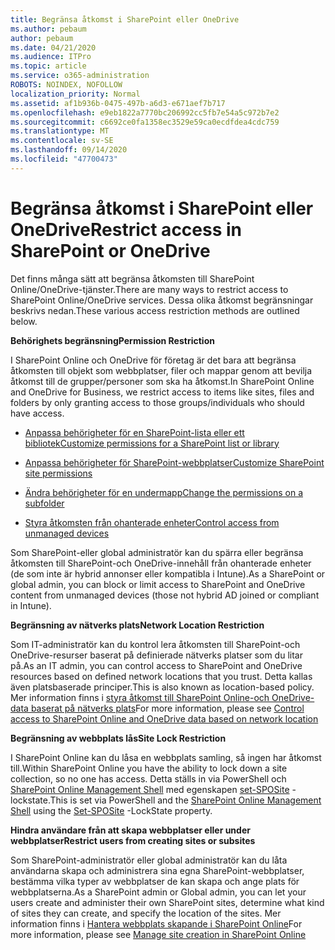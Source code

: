 ```yaml
---
title: Begränsa åtkomst i SharePoint eller OneDrive
ms.author: pebaum
author: pebaum
ms.date: 04/21/2020
ms.audience: ITPro
ms.topic: article
ms.service: o365-administration
ROBOTS: NOINDEX, NOFOLLOW
localization_priority: Normal
ms.assetid: af1b936b-0475-497b-a6d3-e671aef7b717
ms.openlocfilehash: e9eb1822a7770bc206992cc5fb7e54a5c972b7e2
ms.sourcegitcommit: c6692ce0fa1358ec3529e59ca0ecdfdea4cdc759
ms.translationtype: MT
ms.contentlocale: sv-SE
ms.lasthandoff: 09/14/2020
ms.locfileid: "47700473"
---
```

# <a name="restrict-access-in-sharepoint-or-onedrive"></a><span data-ttu-id="58dba-102">Begränsa åtkomst i SharePoint eller OneDrive</span><span class="sxs-lookup"><span data-stu-id="58dba-102">Restrict access in SharePoint or OneDrive</span></span>

<span data-ttu-id="58dba-103">Det finns många sätt att begränsa åtkomsten till SharePoint Online/OneDrive-tjänster.</span><span class="sxs-lookup"><span data-stu-id="58dba-103">There are many ways to restrict access to SharePoint Online/OneDrive services.</span></span> <span data-ttu-id="58dba-104">Dessa olika åtkomst begränsningar beskrivs nedan.</span><span class="sxs-lookup"><span data-stu-id="58dba-104">These various access restriction methods are outlined below.</span></span> 

<span data-ttu-id="58dba-105">**Behörighets begränsning**</span><span class="sxs-lookup"><span data-stu-id="58dba-105">**Permission Restriction**</span></span>

<span data-ttu-id="58dba-106">I SharePoint Online och OneDrive för företag är det bara att begränsa åtkomsten till objekt som webbplatser, filer och mappar genom att bevilja åtkomst till de grupper/personer som ska ha åtkomst.</span><span class="sxs-lookup"><span data-stu-id="58dba-106">In SharePoint Online and OneDrive for Business, we restrict access to items like sites, files and folders by only granting access to those groups/individuals who should have access.</span></span>

- [<span data-ttu-id="58dba-107">Anpassa behörigheter för en SharePoint-lista eller ett bibliotek</span><span class="sxs-lookup"><span data-stu-id="58dba-107">Customize permissions for a SharePoint list or library</span></span>](https://support.office.com/article/Customize-permissions-for-a-SharePoint-list-or-library-02d770f3-59eb-4910-a608-5f84cc297782)

- [<span data-ttu-id="58dba-108">Anpassa behörigheter för SharePoint-webbplatser</span><span class="sxs-lookup"><span data-stu-id="58dba-108">Customize SharePoint site permissions</span></span>](https://docs.microsoft.com/sharepoint/customize-sharepoint-site-permissions)

- [<span data-ttu-id="58dba-109">Ändra behörigheter för en undermapp</span><span class="sxs-lookup"><span data-stu-id="58dba-109">Change the permissions on a subfolder</span></span>](https://support.office.com/article/Change-the-permissions-on-a-subfolder-5427BD7C-F20A-4F75-8CF2-5359DD45A1A6)

- [<span data-ttu-id="58dba-110">Styra åtkomsten från ohanterade enheter</span><span class="sxs-lookup"><span data-stu-id="58dba-110">Control access from unmanaged devices</span></span>](https://docs.microsoft.com/sharepoint/control-access-from-unmanaged-devices)

<span data-ttu-id="58dba-111">Som SharePoint-eller global administratör kan du spärra eller begränsa åtkomsten till SharePoint-och OneDrive-innehåll från ohanterade enheter (de som inte är hybrid annonser eller kompatibla i Intune).</span><span class="sxs-lookup"><span data-stu-id="58dba-111">As a SharePoint or global admin, you can block or limit access to SharePoint and OneDrive content from unmanaged devices (those not hybrid AD joined or compliant in Intune).</span></span>

<span data-ttu-id="58dba-112">**Begränsning av nätverks plats**</span><span class="sxs-lookup"><span data-stu-id="58dba-112">**Network Location Restriction**</span></span>

<span data-ttu-id="58dba-113">Som IT-administratör kan du kontrol lera åtkomsten till SharePoint-och OneDrive-resurser baserat på definierade nätverks platser som du litar på.</span><span class="sxs-lookup"><span data-stu-id="58dba-113">As an IT admin, you can control access to SharePoint and OneDrive resources based on defined network locations that you trust.</span></span> <span data-ttu-id="58dba-114">Detta kallas även platsbaserade principer.</span><span class="sxs-lookup"><span data-stu-id="58dba-114">This is also known as location-based policy.</span></span> <span data-ttu-id="58dba-115">Mer information finns i [styra åtkomst till SharePoint Online-och OneDrive-data baserat på nätverks plats](https://docs.microsoft.com/sharepoint/control-access-based-on-network-location)</span><span class="sxs-lookup"><span data-stu-id="58dba-115">For more information, please see [Control access to SharePoint Online and OneDrive data based on network location](https://docs.microsoft.com/sharepoint/control-access-based-on-network-location)</span></span>

<span data-ttu-id="58dba-116">**Begränsning av webbplats lås**</span><span class="sxs-lookup"><span data-stu-id="58dba-116">**Site Lock Restriction**</span></span> 

<span data-ttu-id="58dba-117">I SharePoint Online kan du låsa en webbplats samling, så ingen har åtkomst till.</span><span class="sxs-lookup"><span data-stu-id="58dba-117">Within SharePoint Online you have the ability to lock down a site collection, so no one has access.</span></span> <span data-ttu-id="58dba-118">Detta ställs in via PowerShell och [SharePoint Online Management Shell](https://docs.microsoft.com/powershell/sharepoint/sharepoint-online/connect-sharepoint-online?view=sharepoint-ps) med egenskapen [set-SPOSite](https://docs.microsoft.com/powershell/module/sharepoint-online/set-sposite?view=sharepoint-ps) -lockstate.</span><span class="sxs-lookup"><span data-stu-id="58dba-118">This is set via PowerShell and the [SharePoint Online Management Shell](https://docs.microsoft.com/powershell/sharepoint/sharepoint-online/connect-sharepoint-online?view=sharepoint-ps) using the [Set-SPOSite](https://docs.microsoft.com/powershell/module/sharepoint-online/set-sposite?view=sharepoint-ps) -LockState property.</span></span>

<span data-ttu-id="58dba-119">**Hindra användare från att skapa webbplatser eller under webbplatser**</span><span class="sxs-lookup"><span data-stu-id="58dba-119">**Restrict users from creating sites or subsites**</span></span>

<span data-ttu-id="58dba-120">Som SharePoint-administratör eller global administratör kan du låta användarna skapa och administrera sina egna SharePoint-webbplatser, bestämma vilka typer av webbplatser de kan skapa och ange plats för webbplatserna.</span><span class="sxs-lookup"><span data-stu-id="58dba-120">As a SharePoint admin or Global admin, you can let your users create and administer their own SharePoint sites, determine what kind of sites they can create, and specify the location of the sites.</span></span> <span data-ttu-id="58dba-121">Mer information finns i [Hantera webbplats skapande i SharePoint Online](https://docs.microsoft.com/sharepoint/manage-site-creation)</span><span class="sxs-lookup"><span data-stu-id="58dba-121">For more information, please see [Manage site creation in SharePoint Online](https://docs.microsoft.com/sharepoint/manage-site-creation)</span></span>

